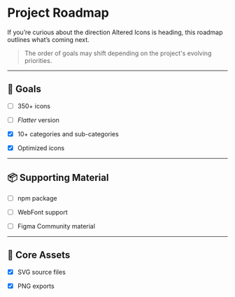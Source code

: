 # Project Roadmap

If you’re curious about the direction Altered Icons is heading, this roadmap outlines what’s coming next.

> The order of goals may shift depending on the project's evolving priorities.


---

## 🎯 Goals

+ [ ] 350+ icons

+ [ ] *Flatter* version

+ [x] 10+ categories and sub-categories

+ [x] Optimized icons

<!-- + [ ] Filled style version -->

---

## 📦 Supporting Material


+ [ ] npm package

+ [ ] WebFont support

+ [ ] Figma Community material

<!-- + [ ] Tree Shaking support -->

<!-- + [ ] React package -->

<!-- + [ ] Static (vanilla) -->

<!-- + [ ] C integration -->

<!-- + [ ] Website -->

<!-- + [ ] Design Software's assets -->


---

## 📌 Core Assets

+ [x] SVG source files

+ [x] PNG exports

